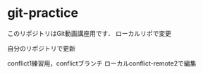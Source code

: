 # git-practice
このリポジトリはGit動画講座用です．
ローカルリポで変更

自分のリポジトリで更新

conflict1練習用，conflictブランチ
ローカルconflict-remote2で編集